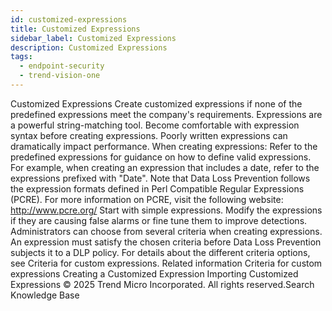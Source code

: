 ```yaml
---
id: customized-expressions
title: Customized Expressions
sidebar_label: Customized Expressions
description: Customized Expressions
tags:
  - endpoint-security
  - trend-vision-one
---
```


 Customized Expressions Create customized expressions if none of the predefined expressions meet the company's requirements. Expressions are a powerful string-matching tool. Become comfortable with expression syntax before creating expressions. Poorly written expressions can dramatically impact performance. When creating expressions: Refer to the predefined expressions for guidance on how to define valid expressions. For example, when creating an expression that includes a date, refer to the expressions prefixed with "Date". Note that Data Loss Prevention follows the expression formats defined in Perl Compatible Regular Expressions (PCRE). For more information on PCRE, visit the following website: http://www.pcre.org/ Start with simple expressions. Modify the expressions if they are causing false alarms or fine tune them to improve detections. Administrators can choose from several criteria when creating expressions. An expression must satisfy the chosen criteria before Data Loss Prevention subjects it to a DLP policy. For details about the different criteria options, see Criteria for custom expressions. Related information Criteria for custom expressions Creating a Customized Expression Importing Customized Expressions © 2025 Trend Micro Incorporated. All rights reserved.Search Knowledge Base